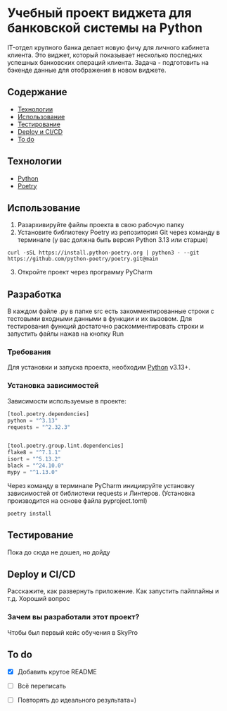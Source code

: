 # Учебный проект виджета для банковской системы на Python
IT-отдел крупного банка делает новую фичу для личного кабинета клиента. Это виджет, который показывает несколько 
последних успешных банковских операций клиента. 
Задача - подготовить на бэкенде данные для отображения в новом виджете.

## Содержание
- [Технологии](#технологии)
- [Использование](#использование)
- [Тестирование](#тестирование)
- [Deploy и CI/CD](#deploy-и-ci/cd)
- [To do](#to-do)

## Технологии
- [Python](https://www.python.org/)
- [Poetry](https://python-poetry.org/)

## Использование
1. Разархивируйте файлы проекта в свою рабочую папку
2. Установите библиотеку Poetry из репозитория Git через команду в терминале 
(у вас должна быть версия Python 3.13 или старше)
```
curl -sSL https://install.python-poetry.org | python3 - --git https://github.com/python-poetry/poetry.git@main
```

3. Откройте проект через программу PyCharm


## Разработка
В каждом файле .py в папке src есть закомментированные строки с тестовыми входными данными в функции и их вызовом.
Для тестирования функций достаточно раскомментировать строки и запустить файлы нажав на кнопку Run


### Требования
Для установки и запуска проекта, необходим [Python](https://www.python.org/) v3.13+.

### Установка зависимостей
Зависимости используемые в проекте:
```Python
[tool.poetry.dependencies]
python = "^3.13"
requests = "^2.32.3"


[tool.poetry.group.lint.dependencies]
flake8 = "^7.1.1"
isort = "^5.13.2"
black = "^24.10.0"
mypy = "^1.13.0"
```

Через команду в терминале PyCharm инициируйте установку зависимостей от библиотеки requests и Линтеров.
   (Установка производится на основе файла pyproject.toml)
```
poetry install
```

## Тестирование
Пока до сюда не дошел, но дойду

## Deploy и CI/CD
Расскажите, как развернуть приложение. Как запустить пайплайны и т.д. 
Хороший вопрос

### Зачем вы разработали этот проект?
Чтобы был первый кейс обучения в SkyPro

## To do
- [x] Добавить крутое README
- [ ] Всё переписать
- [ ] Повторять до идеального результата=)
 